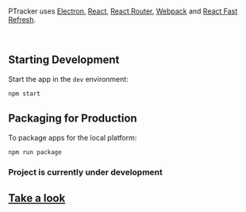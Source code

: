 <br>

<p>
 PTracker uses <a href="https://electron.atom.io/">Electron</a>, <a href="https://facebook.github.io/react/">React</a>, <a href="https://github.com/reactjs/react-router">React Router</a>, <a href="https://webpack.js.org/">Webpack</a> and <a href="https://www.npmjs.com/package/react-refresh">React Fast Refresh</a>.
</p>

<br>

## Starting Development

Start the app in the `dev` environment:

```bash
npm start
```

## Packaging for Production

To package apps for the local platform:

```bash
npm run package
```

### Project is currently under development

## <a href="https://drive.google.com/file/d/1OO0HfRemY3-w4UBtyeSbPIFDbGTzxn86/view?usp=sharing">Take a look</a>
